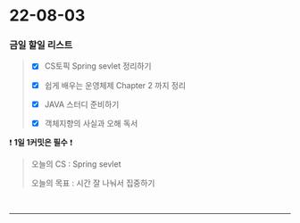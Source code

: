 # 22-08-03
### 금일 할일 리스트

> - [x]  CS토픽 Spring sevlet 정리하기
>
> - [x] 쉽게 배우는 운영체제 Chapter 2 까지 정리
> 
> - [x] JAVA 스터디 준비하기
> 
> - [x] 객체지향의 사실과 오해 독서
    <br/>

❗ **1일 1커밋은 필수** ❗
> 오늘의 CS :  Spring sevlet
>
> 오늘의 목표 :  시간 잘 나눠서 집중하기
<br/>

------------ 
